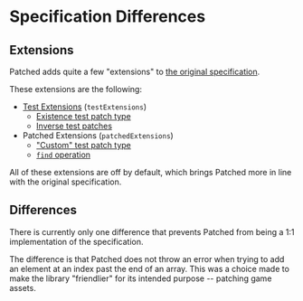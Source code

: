 # Specification Differences

## Extensions

Patched adds quite a few "extensions" to [the original specification](https://datatracker.ietf.org/doc/html/rfc6902).

These extensions are the following:
* [Test Extensions](https://community.playstarbound.com/threads/april-21st-%E2%80%93-stable-update-notes.95106/page-5#post-2561028) (`testExtensions`)
	* [Existence test patch type](ops/test.md#existence)
	* [Inverse test patches](ops/test.md#inverse-tests)
* Patched Extensions (`patchedExtensions`)
	* ["Custom" test patch type](ops/test.md#custom)
	* [`find` operation](ops/find.md)

All of these extensions are off by default, which brings Patched more in line with the original specification.

## Differences

There is currently only one difference that prevents Patched from being a 1:1 implementation of the specification.

The difference is that Patched does not throw an error when trying to add an element at an index past the end of an array.
This was a choice made to make the library "friendlier" for its intended purpose -- patching game assets.